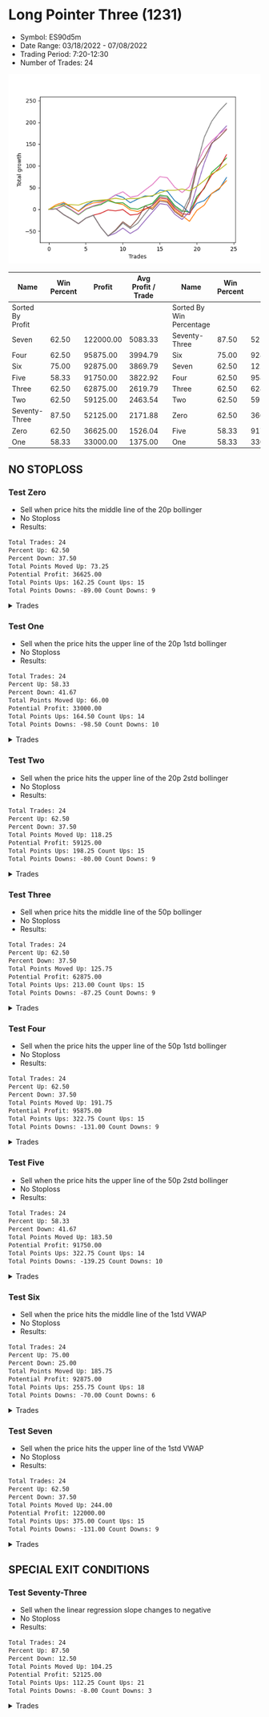 # Long Pointer Three (1231) 
- Symbol: ES90d5m
- Date Range: 03/18/2022 - 07/08/2022
- Trading Period: 7:20-12:30
- Number of Trades: 24

![Plot](LongPointerThree(1231)ES90d5m.png)

| Name | Win Percent | Profit | Avg Profit / Trade |     | Name | Win Percent | Profit | Avg Profit / Trade |
| ---- | ----------- | ------ | ------------------ | --- | ---- | ----------- | ------ | ------------------ |
| Sorted By <br> Profit | | | | | Sorted By <br> Win Percentage ||||
| Seven | 62.50 | 122000.00 | 5083.33 |     | Seventy-Three | 87.50 | 52125.00 | 2171.88 |
| Four | 62.50 | 95875.00 | 3994.79 |     | Six | 75.00 | 92875.00 | 3869.79 |
| Six | 75.00 | 92875.00 | 3869.79 |     | Seven | 62.50 | 122000.00 | 5083.33 |
| Five | 58.33 | 91750.00 | 3822.92 |     | Four | 62.50 | 95875.00 | 3994.79 |
| Three | 62.50 | 62875.00 | 2619.79 |     | Three | 62.50 | 62875.00 | 2619.79 |
| Two | 62.50 | 59125.00 | 2463.54 |     | Two | 62.50 | 59125.00 | 2463.54 |
| Seventy-Three | 87.50 | 52125.00 | 2171.88 |     | Zero | 62.50 | 36625.00 | 1526.04 |
| Zero | 62.50 | 36625.00 | 1526.04 |     | Five | 58.33 | 91750.00 | 3822.92 |
| One | 58.33 | 33000.00 | 1375.00 |     | One | 58.33 | 33000.00 | 1375.00 |

## NO STOPLOSS

### Test Zero
* Sell when price hits the middle line of the 20p bollinger
* No Stoploss
* Results:
```
Total Trades: 24
Percent Up: 62.50
Percent Down: 37.50
Total Points Moved Up: 73.25
Potential Profit: 36625.00
Total Points Ups: 162.25 Count Ups: 15
Total Points Downs: -89.00 Count Downs: 9
```

<details><summary>Trades</summary>

<code>In: 2022-03-23 10:50:00		Out: 2022-03-23 11:28:15		Total Position Time: 38:15		Total Move Up: 7.25		Total to Date: 7.25</code> <br />
<code>In: 2022-03-30 08:30:00		Out: 2022-03-30 09:00:30		Total Position Time: 30:30		Total Move Up: 6.25		Total to Date: 13.50</code> <br />
<code>In: 2022-03-30 10:45:00		Out: 2022-03-30 12:47:25		Total Position Time: 122:25		Total Move Up: -8.00		Total to Date: 5.50</code> <br />
<code>In: 2022-03-30 10:50:00		Out: 2022-03-30 12:47:25		Total Position Time: 117:25		Total Move Up: -9.50		Total to Date: -4.00</code> <br />
<code>In: 2022-03-30 12:25:00		Out: 2022-03-30 12:47:25		Total Position Time: 22:25		Total Move Up: 14.50		Total to Date: 10.50</code> <br />
<code>In: 2022-03-30 12:30:00		Out: 2022-03-30 12:47:25		Total Position Time: 17:25		Total Move Up: 8.50		Total to Date: 19.00</code> <br />
<code>In: 2022-03-31 09:40:00		Out: 2022-03-31 10:31:10		Total Position Time: 51:10		Total Move Up: 0.75		Total to Date: 19.75</code> <br />
<code>In: 2022-03-31 11:25:00		Out: 2022-03-31 11:59:20		Total Position Time: 34:20		Total Move Up: 2.50		Total to Date: 22.25</code> <br />
<code>In: 2022-04-01 07:30:00		Out: 2022-04-01 07:53:00		Total Position Time: 23:00		Total Move Up: 11.00		Total to Date: 33.25</code> <br />
<code>In: 2022-04-01 08:50:00		Out: 2022-04-01 10:36:15		Total Position Time: 106:15		Total Move Up: -5.50		Total to Date: 27.75</code> <br />
<code>In: 2022-04-05 12:20:00		Out: 2022-04-05 12:50:00		Total Position Time: 30:00		Total Move Up: -12.50		Total to Date: 15.25</code> <br />
<code>In: 2022-04-07 07:55:00		Out: 2022-04-07 08:01:10		Total Position Time: 06:10		Total Move Up: 8.50		Total to Date: 23.75</code> <br />
<code>In: 2022-04-07 08:35:00		Out: 2022-04-07 09:10:45		Total Position Time: 35:45		Total Move Up: 7.25		Total to Date: 31.00</code> <br />
<code>In: 2022-04-18 08:55:00		Out: 2022-04-18 09:55:05		Total Position Time: 60:05		Total Move Up: -1.00		Total to Date: 30.00</code> <br />
<code>In: 2022-04-20 12:00:00		Out: 2022-04-20 12:25:05		Total Position Time: 25:05		Total Move Up: 14.25		Total to Date: 44.25</code> <br />
<code>In: 2022-04-27 12:25:00		Out: 2022-04-27 12:50:00		Total Position Time: 25:00		Total Move Up: -2.50		Total to Date: 41.75</code> <br />
<code>In: 2022-04-29 11:55:00		Out: 2022-04-29 12:50:00		Total Position Time: 55:00		Total Move Up: -21.75		Total to Date: 20.00</code> <br />
<code>In: 2022-04-29 12:15:00		Out: 2022-04-29 12:50:00		Total Position Time: 35:00		Total Move Up: -12.25		Total to Date: 7.75</code> <br />
<code>In: 2022-05-02 10:10:00		Out: 2022-05-02 11:53:40		Total Position Time: 103:40		Total Move Up: -16.00		Total to Date: -8.25</code> <br />
<code>In: 2022-05-02 11:45:00		Out: 2022-05-02 11:53:40		Total Position Time: 08:40		Total Move Up: 22.25		Total to Date: 14.00</code> <br />
<code>In: 2022-05-10 08:15:00		Out: 2022-05-10 09:46:10		Total Position Time: 91:10		Total Move Up: 6.25		Total to Date: 20.25</code> <br />
<code>In: 2022-05-13 11:15:00		Out: 2022-05-13 11:51:50		Total Position Time: 36:50		Total Move Up: 16.00		Total to Date: 36.25</code> <br />
<code>In: 2022-06-29 09:35:00		Out: 2022-06-29 10:01:50		Total Position Time: 26:50		Total Move Up: 9.75		Total to Date: 46.00</code> <br />
<code>In: 2022-06-30 12:20:00		Out: 2022-06-30 12:32:55		Total Position Time: 12:55		Total Move Up: 27.25		Total to Date: 73.25</code> <br />


</details>

### Test One
* Sell when the price hits the upper line of the 20p 1std bollinger
* No Stoploss
* Results:
```
Total Trades: 24
Percent Up: 58.33
Percent Down: 41.67
Total Points Moved Up: 66.00
Potential Profit: 33000.00
Total Points Ups: 164.50 Count Ups: 14
Total Points Downs: -98.50 Count Downs: 10
```

<details><summary>Trades</summary>

<code>In: 2022-03-23 10:50:00		Out: 2022-03-23 11:48:45		Total Position Time: 58:45		Total Move Up: 10.75		Total to Date: 10.75</code> <br />
<code>In: 2022-03-30 08:30:00		Out: 2022-03-30 09:37:30		Total Position Time: 67:30		Total Move Up: 5.50		Total to Date: 16.25</code> <br />
<code>In: 2022-03-30 10:45:00		Out: 2022-03-30 12:50:00		Total Position Time: 125:00		Total Move Up: -9.75		Total to Date: 6.50</code> <br />
<code>In: 2022-03-30 10:50:00		Out: 2022-03-30 12:50:00		Total Position Time: 120:00		Total Move Up: -11.25		Total to Date: -4.75</code> <br />
<code>In: 2022-03-30 12:25:00		Out: 2022-03-30 12:50:00		Total Position Time: 25:00		Total Move Up: 12.75		Total to Date: 8.00</code> <br />
<code>In: 2022-03-30 12:30:00		Out: 2022-03-30 12:50:00		Total Position Time: 20:00		Total Move Up: 6.75		Total to Date: 14.75</code> <br />
<code>In: 2022-03-31 09:40:00		Out: 2022-03-31 10:50:05		Total Position Time: 70:05		Total Move Up: 2.00		Total to Date: 16.75</code> <br />
<code>In: 2022-03-31 11:25:00		Out: 2022-03-31 12:00:20		Total Position Time: 35:20		Total Move Up: 6.25		Total to Date: 23.00</code> <br />
<code>In: 2022-04-01 07:30:00		Out: 2022-04-01 10:37:05		Total Position Time: 187:05		Total Move Up: -8.50		Total to Date: 14.50</code> <br />
<code>In: 2022-04-01 08:50:00		Out: 2022-04-01 10:37:05		Total Position Time: 107:05		Total Move Up: -3.25		Total to Date: 11.25</code> <br />
<code>In: 2022-04-05 12:20:00		Out: 2022-04-05 12:50:00		Total Position Time: 30:00		Total Move Up: -12.50		Total to Date: -1.25</code> <br />
<code>In: 2022-04-07 07:55:00		Out: 2022-04-07 10:03:10		Total Position Time: 128:10		Total Move Up: -3.75		Total to Date: -5.00</code> <br />
<code>In: 2022-04-07 08:35:00		Out: 2022-04-07 10:03:10		Total Position Time: 88:10		Total Move Up: 6.25		Total to Date: 1.25</code> <br />
<code>In: 2022-04-18 08:55:00		Out: 2022-04-18 10:08:10		Total Position Time: 73:10		Total Move Up: 2.75		Total to Date: 4.00</code> <br />
<code>In: 2022-04-20 12:00:00		Out: 2022-04-20 12:45:15		Total Position Time: 45:15		Total Move Up: 18.00		Total to Date: 22.00</code> <br />
<code>In: 2022-04-27 12:25:00		Out: 2022-04-27 12:50:00		Total Position Time: 25:00		Total Move Up: -2.50		Total to Date: 19.50</code> <br />
<code>In: 2022-04-29 11:55:00		Out: 2022-04-29 12:50:00		Total Position Time: 55:00		Total Move Up: -21.75		Total to Date: -2.25</code> <br />
<code>In: 2022-04-29 12:15:00		Out: 2022-04-29 12:50:00		Total Position Time: 35:00		Total Move Up: -12.25		Total to Date: -14.50</code> <br />
<code>In: 2022-05-02 10:10:00		Out: 2022-05-02 12:05:15		Total Position Time: 115:15		Total Move Up: -13.00		Total to Date: -27.50</code> <br />
<code>In: 2022-05-02 11:45:00		Out: 2022-05-02 12:05:15		Total Position Time: 20:15		Total Move Up: 25.25		Total to Date: -2.25</code> <br />
<code>In: 2022-05-10 08:15:00		Out: 2022-05-10 10:05:20		Total Position Time: 110:20		Total Move Up: 12.00		Total to Date: 9.75</code> <br />
<code>In: 2022-05-13 11:15:00		Out: 2022-05-13 12:00:35		Total Position Time: 45:35		Total Move Up: 26.75		Total to Date: 36.50</code> <br />
<code>In: 2022-06-29 09:35:00		Out: 2022-06-29 10:39:35		Total Position Time: 64:35		Total Move Up: 11.50		Total to Date: 48.00</code> <br />
<code>In: 2022-06-30 12:20:00		Out: 2022-06-30 12:50:00		Total Position Time: 30:00		Total Move Up: 18.00		Total to Date: 66.00</code> <br />


</details>

### Test Two
* Sell when the price hits the upper line of the 20p 2std bollinger
* No Stoploss
* Results:
```
Total Trades: 24
Percent Up: 62.50
Percent Down: 37.50
Total Points Moved Up: 118.25
Potential Profit: 59125.00
Total Points Ups: 198.25 Count Ups: 15
Total Points Downs: -80.00 Count Downs: 9
```

<details><summary>Trades</summary>

<code>In: 2022-03-23 10:50:00		Out: 2022-03-23 12:50:00		Total Position Time: 120:00		Total Move Up: 1.25		Total to Date: 1.25</code> <br />
<code>In: 2022-03-30 08:30:00		Out: 2022-03-30 09:40:10		Total Position Time: 70:10		Total Move Up: 7.25		Total to Date: 8.50</code> <br />
<code>In: 2022-03-30 10:45:00		Out: 2022-03-30 12:50:00		Total Position Time: 125:00		Total Move Up: -9.75		Total to Date: -1.25</code> <br />
<code>In: 2022-03-30 10:50:00		Out: 2022-03-30 12:50:00		Total Position Time: 120:00		Total Move Up: -11.25		Total to Date: -12.50</code> <br />
<code>In: 2022-03-30 12:25:00		Out: 2022-03-30 12:50:00		Total Position Time: 25:00		Total Move Up: 12.75		Total to Date: 0.25</code> <br />
<code>In: 2022-03-30 12:30:00		Out: 2022-03-30 12:50:00		Total Position Time: 20:00		Total Move Up: 6.75		Total to Date: 7.00</code> <br />
<code>In: 2022-03-31 09:40:00		Out: 2022-03-31 10:51:00		Total Position Time: 71:00		Total Move Up: 3.75		Total to Date: 10.75</code> <br />
<code>In: 2022-03-31 11:25:00		Out: 2022-03-31 12:02:30		Total Position Time: 37:30		Total Move Up: 9.25		Total to Date: 20.00</code> <br />
<code>In: 2022-04-01 07:30:00		Out: 2022-04-01 10:38:20		Total Position Time: 188:20		Total Move Up: -5.00		Total to Date: 15.00</code> <br />
<code>In: 2022-04-01 08:50:00		Out: 2022-04-01 10:38:20		Total Position Time: 108:20		Total Move Up: 0.25		Total to Date: 15.25</code> <br />
<code>In: 2022-04-05 12:20:00		Out: 2022-04-05 12:50:00		Total Position Time: 30:00		Total Move Up: -12.50		Total to Date: 2.75</code> <br />
<code>In: 2022-04-07 07:55:00		Out: 2022-04-07 10:06:40		Total Position Time: 131:40		Total Move Up: -2.50		Total to Date: 0.25</code> <br />
<code>In: 2022-04-07 08:35:00		Out: 2022-04-07 10:06:40		Total Position Time: 91:40		Total Move Up: 7.50		Total to Date: 7.75</code> <br />
<code>In: 2022-04-18 08:55:00		Out: 2022-04-18 10:10:25		Total Position Time: 75:25		Total Move Up: 6.00		Total to Date: 13.75</code> <br />
<code>In: 2022-04-20 12:00:00		Out: 2022-04-20 12:50:00		Total Position Time: 50:00		Total Move Up: 19.25		Total to Date: 33.00</code> <br />
<code>In: 2022-04-27 12:25:00		Out: 2022-04-27 12:50:00		Total Position Time: 25:00		Total Move Up: -2.50		Total to Date: 30.50</code> <br />
<code>In: 2022-04-29 11:55:00		Out: 2022-04-29 12:50:00		Total Position Time: 55:00		Total Move Up: -21.75		Total to Date: 8.75</code> <br />
<code>In: 2022-04-29 12:15:00		Out: 2022-04-29 12:50:00		Total Position Time: 35:00		Total Move Up: -12.25		Total to Date: -3.50</code> <br />
<code>In: 2022-05-02 10:10:00		Out: 2022-05-02 12:09:40		Total Position Time: 119:40		Total Move Up: -2.50		Total to Date: -6.00</code> <br />
<code>In: 2022-05-02 11:45:00		Out: 2022-05-02 12:09:40		Total Position Time: 24:40		Total Move Up: 35.75		Total to Date: 29.75</code> <br />
<code>In: 2022-05-10 08:15:00		Out: 2022-05-10 10:29:05		Total Position Time: 134:05		Total Move Up: 18.25		Total to Date: 48.00</code> <br />
<code>In: 2022-05-13 11:15:00		Out: 2022-05-13 12:14:45		Total Position Time: 59:45		Total Move Up: 37.25		Total to Date: 85.25</code> <br />
<code>In: 2022-06-29 09:35:00		Out: 2022-06-29 10:43:40		Total Position Time: 68:40		Total Move Up: 15.00		Total to Date: 100.25</code> <br />
<code>In: 2022-06-30 12:20:00		Out: 2022-06-30 12:50:00		Total Position Time: 30:00		Total Move Up: 18.00		Total to Date: 118.25</code> <br />


</details>

### Test Three
* Sell when price hits the middle line of the 50p bollinger
* No Stoploss
* Results:
```
Total Trades: 24
Percent Up: 62.50
Percent Down: 37.50
Total Points Moved Up: 125.75
Potential Profit: 62875.00
Total Points Ups: 213.00 Count Ups: 15
Total Points Downs: -87.25 Count Downs: 9
```

<details><summary>Trades</summary>

<code>In: 2022-03-23 10:50:00		Out: 2022-03-23 12:50:00		Total Position Time: 120:00		Total Move Up: 1.25		Total to Date: 1.25</code> <br />
<code>In: 2022-03-30 08:30:00		Out: 2022-03-30 12:50:00		Total Position Time: 260:00		Total Move Up: -13.25		Total to Date: -12.00</code> <br />
<code>In: 2022-03-30 10:45:00		Out: 2022-03-30 12:50:00		Total Position Time: 125:00		Total Move Up: -9.75		Total to Date: -21.75</code> <br />
<code>In: 2022-03-30 10:50:00		Out: 2022-03-30 12:50:00		Total Position Time: 120:00		Total Move Up: -11.25		Total to Date: -33.00</code> <br />
<code>In: 2022-03-30 12:25:00		Out: 2022-03-30 12:50:00		Total Position Time: 25:00		Total Move Up: 12.75		Total to Date: -20.25</code> <br />
<code>In: 2022-03-30 12:30:00		Out: 2022-03-30 12:50:00		Total Position Time: 20:00		Total Move Up: 6.75		Total to Date: -13.50</code> <br />
<code>In: 2022-03-31 09:40:00		Out: 2022-03-31 10:52:00		Total Position Time: 72:00		Total Move Up: 4.50		Total to Date: -9.00</code> <br />
<code>In: 2022-03-31 11:25:00		Out: 2022-03-31 12:01:05		Total Position Time: 36:05		Total Move Up: 7.75		Total to Date: -1.25</code> <br />
<code>In: 2022-04-01 07:30:00		Out: 2022-04-01 11:02:35		Total Position Time: 212:35		Total Move Up: -2.25		Total to Date: -3.50</code> <br />
<code>In: 2022-04-01 08:50:00		Out: 2022-04-01 11:02:35		Total Position Time: 132:35		Total Move Up: 3.00		Total to Date: -0.50</code> <br />
<code>In: 2022-04-05 12:20:00		Out: 2022-04-05 12:50:00		Total Position Time: 30:00		Total Move Up: -12.50		Total to Date: -13.00</code> <br />
<code>In: 2022-04-07 07:55:00		Out: 2022-04-07 10:11:40		Total Position Time: 136:40		Total Move Up: 1.75		Total to Date: -11.25</code> <br />
<code>In: 2022-04-07 08:35:00		Out: 2022-04-07 10:11:40		Total Position Time: 96:40		Total Move Up: 11.75		Total to Date: 0.50</code> <br />
<code>In: 2022-04-18 08:55:00		Out: 2022-04-18 10:31:35		Total Position Time: 96:35		Total Move Up: 8.50		Total to Date: 9.00</code> <br />
<code>In: 2022-04-20 12:00:00		Out: 2022-04-20 12:25:50		Total Position Time: 25:50		Total Move Up: 17.25		Total to Date: 26.25</code> <br />
<code>In: 2022-04-27 12:25:00		Out: 2022-04-27 12:50:00		Total Position Time: 25:00		Total Move Up: -2.50		Total to Date: 23.75</code> <br />
<code>In: 2022-04-29 11:55:00		Out: 2022-04-29 12:50:00		Total Position Time: 55:00		Total Move Up: -21.75		Total to Date: 2.00</code> <br />
<code>In: 2022-04-29 12:15:00		Out: 2022-04-29 12:50:00		Total Position Time: 35:00		Total Move Up: -12.25		Total to Date: -10.25</code> <br />
<code>In: 2022-05-02 10:10:00		Out: 2022-05-02 12:10:10		Total Position Time: 120:10		Total Move Up: -1.75		Total to Date: -12.00</code> <br />
<code>In: 2022-05-02 11:45:00		Out: 2022-05-02 12:10:10		Total Position Time: 25:10		Total Move Up: 36.50		Total to Date: 24.50</code> <br />
<code>In: 2022-05-10 08:15:00		Out: 2022-05-10 10:32:25		Total Position Time: 137:25		Total Move Up: 25.50		Total to Date: 50.00</code> <br />
<code>In: 2022-05-13 11:15:00		Out: 2022-05-13 12:01:10		Total Position Time: 46:10		Total Move Up: 29.00		Total to Date: 79.00</code> <br />
<code>In: 2022-06-29 09:35:00		Out: 2022-06-29 10:10:45		Total Position Time: 35:45		Total Move Up: 15.25		Total to Date: 94.25</code> <br />
<code>In: 2022-06-30 12:20:00		Out: 2022-06-30 12:36:55		Total Position Time: 16:55		Total Move Up: 31.50		Total to Date: 125.75</code> <br />


</details>

### Test Four
* Sell when the price hits the upper line of the 50p 1std bollinger
* No Stoploss
* Results:
```
Total Trades: 24
Percent Up: 62.50
Percent Down: 37.50
Total Points Moved Up: 191.75
Potential Profit: 95875.00
Total Points Ups: 322.75 Count Ups: 15
Total Points Downs: -131.00 Count Downs: 9
```

<details><summary>Trades</summary>

<code>In: 2022-03-23 10:50:00		Out: 2022-03-23 12:50:00		Total Position Time: 120:00		Total Move Up: 1.25		Total to Date: 1.25</code> <br />
<code>In: 2022-03-30 08:30:00		Out: 2022-03-30 12:50:00		Total Position Time: 260:00		Total Move Up: -13.25		Total to Date: -12.00</code> <br />
<code>In: 2022-03-30 10:45:00		Out: 2022-03-30 12:50:00		Total Position Time: 125:00		Total Move Up: -9.75		Total to Date: -21.75</code> <br />
<code>In: 2022-03-30 10:50:00		Out: 2022-03-30 12:50:00		Total Position Time: 120:00		Total Move Up: -11.25		Total to Date: -33.00</code> <br />
<code>In: 2022-03-30 12:25:00		Out: 2022-03-30 12:50:00		Total Position Time: 25:00		Total Move Up: 12.75		Total to Date: -20.25</code> <br />
<code>In: 2022-03-30 12:30:00		Out: 2022-03-30 12:50:00		Total Position Time: 20:00		Total Move Up: 6.75		Total to Date: -13.50</code> <br />
<code>In: 2022-03-31 09:40:00		Out: 2022-03-31 12:50:00		Total Position Time: 190:00		Total Move Up: -27.25		Total to Date: -40.75</code> <br />
<code>In: 2022-03-31 11:25:00		Out: 2022-03-31 12:50:00		Total Position Time: 85:00		Total Move Up: -20.50		Total to Date: -61.25</code> <br />
<code>In: 2022-04-01 07:30:00		Out: 2022-04-01 11:06:00		Total Position Time: 216:00		Total Move Up: 6.50		Total to Date: -54.75</code> <br />
<code>In: 2022-04-01 08:50:00		Out: 2022-04-01 11:06:00		Total Position Time: 136:00		Total Move Up: 11.75		Total to Date: -43.00</code> <br />
<code>In: 2022-04-05 12:20:00		Out: 2022-04-05 12:50:00		Total Position Time: 30:00		Total Move Up: -12.50		Total to Date: -55.50</code> <br />
<code>In: 2022-04-07 07:55:00		Out: 2022-04-07 10:19:30		Total Position Time: 144:30		Total Move Up: 10.00		Total to Date: -45.50</code> <br />
<code>In: 2022-04-07 08:35:00		Out: 2022-04-07 10:19:30		Total Position Time: 104:30		Total Move Up: 20.00		Total to Date: -25.50</code> <br />
<code>In: 2022-04-18 08:55:00		Out: 2022-04-18 10:35:40		Total Position Time: 100:40		Total Move Up: 19.50		Total to Date: -6.00</code> <br />
<code>In: 2022-04-20 12:00:00		Out: 2022-04-20 12:50:00		Total Position Time: 50:00		Total Move Up: 19.25		Total to Date: 13.25</code> <br />
<code>In: 2022-04-27 12:25:00		Out: 2022-04-27 12:50:00		Total Position Time: 25:00		Total Move Up: -2.50		Total to Date: 10.75</code> <br />
<code>In: 2022-04-29 11:55:00		Out: 2022-04-29 12:50:00		Total Position Time: 55:00		Total Move Up: -21.75		Total to Date: -11.00</code> <br />
<code>In: 2022-04-29 12:15:00		Out: 2022-04-29 12:50:00		Total Position Time: 35:00		Total Move Up: -12.25		Total to Date: -23.25</code> <br />
<code>In: 2022-05-02 10:10:00		Out: 2022-05-02 12:20:25		Total Position Time: 130:25		Total Move Up: 18.50		Total to Date: -4.75</code> <br />
<code>In: 2022-05-02 11:45:00		Out: 2022-05-02 12:20:25		Total Position Time: 35:25		Total Move Up: 56.75		Total to Date: 52.00</code> <br />
<code>In: 2022-05-10 08:15:00		Out: 2022-05-10 10:47:20		Total Position Time: 152:20		Total Move Up: 54.50		Total to Date: 106.50</code> <br />
<code>In: 2022-05-13 11:15:00		Out: 2022-05-13 12:29:40		Total Position Time: 74:40		Total Move Up: 43.75		Total to Date: 150.25</code> <br />
<code>In: 2022-06-29 09:35:00		Out: 2022-06-29 11:01:35		Total Position Time: 86:35		Total Move Up: 23.50		Total to Date: 173.75</code> <br />
<code>In: 2022-06-30 12:20:00		Out: 2022-06-30 12:50:00		Total Position Time: 30:00		Total Move Up: 18.00		Total to Date: 191.75</code> <br />


</details>

### Test Five
* Sell when the price hits the upper line of the 50p 2std bollinger
* No Stoploss
* Results:
```
Total Trades: 24
Percent Up: 58.33
Percent Down: 41.67
Total Points Moved Up: 183.50
Potential Profit: 91750.00
Total Points Ups: 322.75 Count Ups: 14
Total Points Downs: -139.25 Count Downs: 10
```

<details><summary>Trades</summary>

<code>In: 2022-03-23 10:50:00		Out: 2022-03-23 12:50:00		Total Position Time: 120:00		Total Move Up: 1.25		Total to Date: 1.25</code> <br />
<code>In: 2022-03-30 08:30:00		Out: 2022-03-30 12:50:00		Total Position Time: 260:00		Total Move Up: -13.25		Total to Date: -12.00</code> <br />
<code>In: 2022-03-30 10:45:00		Out: 2022-03-30 12:50:00		Total Position Time: 125:00		Total Move Up: -9.75		Total to Date: -21.75</code> <br />
<code>In: 2022-03-30 10:50:00		Out: 2022-03-30 12:50:00		Total Position Time: 120:00		Total Move Up: -11.25		Total to Date: -33.00</code> <br />
<code>In: 2022-03-30 12:25:00		Out: 2022-03-30 12:50:00		Total Position Time: 25:00		Total Move Up: 12.75		Total to Date: -20.25</code> <br />
<code>In: 2022-03-30 12:30:00		Out: 2022-03-30 12:50:00		Total Position Time: 20:00		Total Move Up: 6.75		Total to Date: -13.50</code> <br />
<code>In: 2022-03-31 09:40:00		Out: 2022-03-31 12:50:00		Total Position Time: 190:00		Total Move Up: -27.25		Total to Date: -40.75</code> <br />
<code>In: 2022-03-31 11:25:00		Out: 2022-03-31 12:50:00		Total Position Time: 85:00		Total Move Up: -20.50		Total to Date: -61.25</code> <br />
<code>In: 2022-04-01 07:30:00		Out: 2022-04-01 11:31:40		Total Position Time: 241:40		Total Move Up: 13.75		Total to Date: -47.50</code> <br />
<code>In: 2022-04-01 08:50:00		Out: 2022-04-01 11:31:40		Total Position Time: 161:40		Total Move Up: 19.00		Total to Date: -28.50</code> <br />
<code>In: 2022-04-05 12:20:00		Out: 2022-04-05 12:50:00		Total Position Time: 30:00		Total Move Up: -12.50		Total to Date: -41.00</code> <br />
<code>In: 2022-04-07 07:55:00		Out: 2022-04-07 10:56:10		Total Position Time: 181:10		Total Move Up: 19.50		Total to Date: -21.50</code> <br />
<code>In: 2022-04-07 08:35:00		Out: 2022-04-07 10:56:10		Total Position Time: 141:10		Total Move Up: 29.50		Total to Date: 8.00</code> <br />
<code>In: 2022-04-18 08:55:00		Out: 2022-04-18 12:50:00		Total Position Time: 235:00		Total Move Up: -8.25		Total to Date: -0.25</code> <br />
<code>In: 2022-04-20 12:00:00		Out: 2022-04-20 12:50:00		Total Position Time: 50:00		Total Move Up: 19.25		Total to Date: 19.00</code> <br />
<code>In: 2022-04-27 12:25:00		Out: 2022-04-27 12:50:00		Total Position Time: 25:00		Total Move Up: -2.50		Total to Date: 16.50</code> <br />
<code>In: 2022-04-29 11:55:00		Out: 2022-04-29 12:50:00		Total Position Time: 55:00		Total Move Up: -21.75		Total to Date: -5.25</code> <br />
<code>In: 2022-04-29 12:15:00		Out: 2022-04-29 12:50:00		Total Position Time: 35:00		Total Move Up: -12.25		Total to Date: -17.50</code> <br />
<code>In: 2022-05-02 10:10:00		Out: 2022-05-02 12:30:30		Total Position Time: 140:30		Total Move Up: 36.75		Total to Date: 19.25</code> <br />
<code>In: 2022-05-02 11:45:00		Out: 2022-05-02 12:30:30		Total Position Time: 45:30		Total Move Up: 75.00		Total to Date: 94.25</code> <br />
<code>In: 2022-05-10 08:15:00		Out: 2022-05-10 12:50:00		Total Position Time: 275:00		Total Move Up: 25.50		Total to Date: 119.75</code> <br />
<code>In: 2022-05-13 11:15:00		Out: 2022-05-13 12:50:00		Total Position Time: 95:00		Total Move Up: 32.50		Total to Date: 152.25</code> <br />
<code>In: 2022-06-29 09:35:00		Out: 2022-06-29 12:50:00		Total Position Time: 195:00		Total Move Up: 13.25		Total to Date: 165.50</code> <br />
<code>In: 2022-06-30 12:20:00		Out: 2022-06-30 12:50:00		Total Position Time: 30:00		Total Move Up: 18.00		Total to Date: 183.50</code> <br />


</details>

### Test Six
* Sell when the price hits the middle line of the 1std VWAP
* No Stoploss
* Results:
```
Total Trades: 24
Percent Up: 75.00
Percent Down: 25.00
Total Points Moved Up: 185.75
Potential Profit: 92875.00
Total Points Ups: 255.75 Count Ups: 18
Total Points Downs: -70.00 Count Downs: 6
```

<details><summary>Trades</summary>

<code>In: 2022-03-23 10:50:00		Out: 2022-03-23 12:50:00		Total Position Time: 120:00		Total Move Up: 1.25		Total to Date: 1.25</code> <br />
<code>In: 2022-03-30 08:30:00		Out: 2022-03-30 09:44:10		Total Position Time: 74:10		Total Move Up: 8.50		Total to Date: 9.75</code> <br />
<code>In: 2022-03-30 10:45:00		Out: 2022-03-30 12:50:00		Total Position Time: 125:00		Total Move Up: -9.75		Total to Date: 0.00</code> <br />
<code>In: 2022-03-30 10:50:00		Out: 2022-03-30 12:50:00		Total Position Time: 120:00		Total Move Up: -11.25		Total to Date: -11.25</code> <br />
<code>In: 2022-03-30 12:25:00		Out: 2022-03-30 12:50:00		Total Position Time: 25:00		Total Move Up: 12.75		Total to Date: 1.50</code> <br />
<code>In: 2022-03-30 12:30:00		Out: 2022-03-30 12:50:00		Total Position Time: 20:00		Total Move Up: 6.75		Total to Date: 8.25</code> <br />
<code>In: 2022-03-31 09:40:00		Out: 2022-03-31 10:52:10		Total Position Time: 72:10		Total Move Up: 5.00		Total to Date: 13.25</code> <br />
<code>In: 2022-03-31 11:25:00		Out: 2022-03-31 12:02:30		Total Position Time: 37:30		Total Move Up: 9.25		Total to Date: 22.50</code> <br />
<code>In: 2022-04-01 07:30:00		Out: 2022-04-01 07:51:50		Total Position Time: 21:50		Total Move Up: 10.25		Total to Date: 32.75</code> <br />
<code>In: 2022-04-01 08:50:00		Out: 2022-04-01 11:05:00		Total Position Time: 135:00		Total Move Up: 7.75		Total to Date: 40.50</code> <br />
<code>In: 2022-04-05 12:20:00		Out: 2022-04-05 12:50:00		Total Position Time: 30:00		Total Move Up: -12.50		Total to Date: 28.00</code> <br />
<code>In: 2022-04-07 07:55:00		Out: 2022-04-07 10:12:10		Total Position Time: 137:10		Total Move Up: 3.25		Total to Date: 31.25</code> <br />
<code>In: 2022-04-07 08:35:00		Out: 2022-04-07 10:12:10		Total Position Time: 97:10		Total Move Up: 13.25		Total to Date: 44.50</code> <br />
<code>In: 2022-04-18 08:55:00		Out: 2022-04-18 10:32:10		Total Position Time: 97:10		Total Move Up: 12.75		Total to Date: 57.25</code> <br />
<code>In: 2022-04-20 12:00:00		Out: 2022-04-20 12:26:10		Total Position Time: 26:10		Total Move Up: 18.00		Total to Date: 75.25</code> <br />
<code>In: 2022-04-27 12:25:00		Out: 2022-04-27 12:50:00		Total Position Time: 25:00		Total Move Up: -2.50		Total to Date: 72.75</code> <br />
<code>In: 2022-04-29 11:55:00		Out: 2022-04-29 12:50:00		Total Position Time: 55:00		Total Move Up: -21.75		Total to Date: 51.00</code> <br />
<code>In: 2022-04-29 12:15:00		Out: 2022-04-29 12:50:00		Total Position Time: 35:00		Total Move Up: -12.25		Total to Date: 38.75</code> <br />
<code>In: 2022-05-02 10:10:00		Out: 2022-05-02 12:16:15		Total Position Time: 126:15		Total Move Up: 13.50		Total to Date: 52.25</code> <br />
<code>In: 2022-05-02 11:45:00		Out: 2022-05-02 12:16:15		Total Position Time: 31:15		Total Move Up: 51.75		Total to Date: 104.00</code> <br />
<code>In: 2022-05-10 08:15:00		Out: 2022-05-10 10:35:05		Total Position Time: 140:05		Total Move Up: 34.25		Total to Date: 138.25</code> <br />
<code>In: 2022-05-13 11:15:00		Out: 2022-05-13 11:52:25		Total Position Time: 37:25		Total Move Up: 19.00		Total to Date: 157.25</code> <br />
<code>In: 2022-06-29 09:35:00		Out: 2022-06-29 10:10:55		Total Position Time: 35:55		Total Move Up: 15.75		Total to Date: 173.00</code> <br />
<code>In: 2022-06-30 12:20:00		Out: 2022-06-30 12:25:45		Total Position Time: 05:45		Total Move Up: 12.75		Total to Date: 185.75</code> <br />


</details>

### Test Seven
* Sell when the price hits the upper line of the 1std VWAP
* No Stoploss
* Results:
```
Total Trades: 24
Percent Up: 62.50
Percent Down: 37.50
Total Points Moved Up: 244.00
Potential Profit: 122000.00
Total Points Ups: 375.00 Count Ups: 15
Total Points Downs: -131.00 Count Downs: 9
```

<details><summary>Trades</summary>

<code>In: 2022-03-23 10:50:00		Out: 2022-03-23 12:50:00		Total Position Time: 120:00		Total Move Up: 1.25		Total to Date: 1.25</code> <br />
<code>In: 2022-03-30 08:30:00		Out: 2022-03-30 12:50:00		Total Position Time: 260:00		Total Move Up: -13.25		Total to Date: -12.00</code> <br />
<code>In: 2022-03-30 10:45:00		Out: 2022-03-30 12:50:00		Total Position Time: 125:00		Total Move Up: -9.75		Total to Date: -21.75</code> <br />
<code>In: 2022-03-30 10:50:00		Out: 2022-03-30 12:50:00		Total Position Time: 120:00		Total Move Up: -11.25		Total to Date: -33.00</code> <br />
<code>In: 2022-03-30 12:25:00		Out: 2022-03-30 12:50:00		Total Position Time: 25:00		Total Move Up: 12.75		Total to Date: -20.25</code> <br />
<code>In: 2022-03-30 12:30:00		Out: 2022-03-30 12:50:00		Total Position Time: 20:00		Total Move Up: 6.75		Total to Date: -13.50</code> <br />
<code>In: 2022-03-31 09:40:00		Out: 2022-03-31 12:50:00		Total Position Time: 190:00		Total Move Up: -27.25		Total to Date: -40.75</code> <br />
<code>In: 2022-03-31 11:25:00		Out: 2022-03-31 12:50:00		Total Position Time: 85:00		Total Move Up: -20.50		Total to Date: -61.25</code> <br />
<code>In: 2022-04-01 07:30:00		Out: 2022-04-01 11:30:15		Total Position Time: 240:15		Total Move Up: 12.25		Total to Date: -49.00</code> <br />
<code>In: 2022-04-01 08:50:00		Out: 2022-04-01 11:30:15		Total Position Time: 160:15		Total Move Up: 17.50		Total to Date: -31.50</code> <br />
<code>In: 2022-04-05 12:20:00		Out: 2022-04-05 12:50:00		Total Position Time: 30:00		Total Move Up: -12.50		Total to Date: -44.00</code> <br />
<code>In: 2022-04-07 07:55:00		Out: 2022-04-07 10:20:20		Total Position Time: 145:20		Total Move Up: 12.00		Total to Date: -32.00</code> <br />
<code>In: 2022-04-07 08:35:00		Out: 2022-04-07 10:20:20		Total Position Time: 105:20		Total Move Up: 22.00		Total to Date: -10.00</code> <br />
<code>In: 2022-04-18 08:55:00		Out: 2022-04-18 10:35:45		Total Position Time: 100:45		Total Move Up: 20.50		Total to Date: 10.50</code> <br />
<code>In: 2022-04-20 12:00:00		Out: 2022-04-20 12:50:00		Total Position Time: 50:00		Total Move Up: 19.25		Total to Date: 29.75</code> <br />
<code>In: 2022-04-27 12:25:00		Out: 2022-04-27 12:50:00		Total Position Time: 25:00		Total Move Up: -2.50		Total to Date: 27.25</code> <br />
<code>In: 2022-04-29 11:55:00		Out: 2022-04-29 12:50:00		Total Position Time: 55:00		Total Move Up: -21.75		Total to Date: 5.50</code> <br />
<code>In: 2022-04-29 12:15:00		Out: 2022-04-29 12:50:00		Total Position Time: 35:00		Total Move Up: -12.25		Total to Date: -6.75</code> <br />
<code>In: 2022-05-02 10:10:00		Out: 2022-05-02 12:30:25		Total Position Time: 140:25		Total Move Up: 35.50		Total to Date: 28.75</code> <br />
<code>In: 2022-05-02 11:45:00		Out: 2022-05-02 12:30:25		Total Position Time: 45:25		Total Move Up: 73.75		Total to Date: 102.50</code> <br />
<code>In: 2022-05-10 08:15:00		Out: 2022-05-10 10:59:00		Total Position Time: 164:00		Total Move Up: 63.50		Total to Date: 166.00</code> <br />
<code>In: 2022-05-13 11:15:00		Out: 2022-05-13 12:14:40		Total Position Time: 59:40		Total Move Up: 36.50		Total to Date: 202.50</code> <br />
<code>In: 2022-06-29 09:35:00		Out: 2022-06-29 11:01:35		Total Position Time: 86:35		Total Move Up: 23.50		Total to Date: 226.00</code> <br />
<code>In: 2022-06-30 12:20:00		Out: 2022-06-30 12:50:00		Total Position Time: 30:00		Total Move Up: 18.00		Total to Date: 244.00</code> <br />


</details>

## SPECIAL EXIT CONDITIONS 

### Test Seventy-Three
* Sell when the linear regression slope changes to negative
* No Stoploss
* Results:
```
Total Trades: 24
Percent Up: 87.50
Percent Down: 12.50
Total Points Moved Up: 104.25
Potential Profit: 52125.00
Total Points Ups: 112.25 Count Ups: 21
Total Points Downs: -8.00 Count Downs: 3
```

<details><summary>Trades</summary>

<code>In: 2022-03-23 10:50:00		Out: 2022-03-23 10:55:05		Total Position Time: 05:05		Total Move Up: 7.50		Total to Date: 7.50</code> <br />
<code>In: 2022-03-30 08:30:00		Out: 2022-03-30 08:41:05		Total Position Time: 11:05		Total Move Up: 3.25		Total to Date: 10.75</code> <br />
<code>In: 2022-03-30 10:45:00		Out: 2022-03-30 10:53:05		Total Position Time: 08:05		Total Move Up: 0.25		Total to Date: 11.00</code> <br />
<code>In: 2022-03-30 10:50:00		Out: 2022-03-30 10:57:05		Total Position Time: 07:05		Total Move Up: -1.25		Total to Date: 9.75</code> <br />
<code>In: 2022-03-30 12:25:00		Out: 2022-03-30 12:30:00		Total Position Time: 05:00		Total Move Up: 6.00		Total to Date: 15.75</code> <br />
<code>In: 2022-03-30 12:30:00		Out: 2022-03-30 12:34:00		Total Position Time: 04:00		Total Move Up: 4.00		Total to Date: 19.75</code> <br />
<code>In: 2022-03-31 09:40:00		Out: 2022-03-31 09:50:05		Total Position Time: 10:05		Total Move Up: 1.50		Total to Date: 21.25</code> <br />
<code>In: 2022-03-31 11:25:00		Out: 2022-03-31 11:37:05		Total Position Time: 12:05		Total Move Up: 1.25		Total to Date: 22.50</code> <br />
<code>In: 2022-04-01 07:30:00		Out: 2022-04-01 07:43:05		Total Position Time: 13:05		Total Move Up: 3.00		Total to Date: 25.50</code> <br />
<code>In: 2022-04-01 08:50:00		Out: 2022-04-01 09:00:05		Total Position Time: 10:05		Total Move Up: -2.75		Total to Date: 22.75</code> <br />
<code>In: 2022-04-05 12:20:00		Out: 2022-04-05 12:26:00		Total Position Time: 06:00		Total Move Up: 2.25		Total to Date: 25.00</code> <br />
<code>In: 2022-04-07 07:55:00		Out: 2022-04-07 07:59:05		Total Position Time: 04:05		Total Move Up: 0.00		Total to Date: 25.00</code> <br />
<code>In: 2022-04-07 08:35:00		Out: 2022-04-07 08:39:05		Total Position Time: 04:05		Total Move Up: 4.00		Total to Date: 29.00</code> <br />
<code>In: 2022-04-18 08:55:00		Out: 2022-04-18 08:58:05		Total Position Time: 03:05		Total Move Up: 2.75		Total to Date: 31.75</code> <br />
<code>In: 2022-04-20 12:00:00		Out: 2022-04-20 12:10:00		Total Position Time: 10:00		Total Move Up: 6.50		Total to Date: 38.25</code> <br />
<code>In: 2022-04-27 12:25:00		Out: 2022-04-27 12:30:00		Total Position Time: 05:00		Total Move Up: 5.50		Total to Date: 43.75</code> <br />
<code>In: 2022-04-29 11:55:00		Out: 2022-04-29 12:06:05		Total Position Time: 11:05		Total Move Up: 0.00		Total to Date: 43.75</code> <br />
<code>In: 2022-04-29 12:15:00		Out: 2022-04-29 12:22:05		Total Position Time: 07:05		Total Move Up: 3.00		Total to Date: 46.75</code> <br />
<code>In: 2022-05-02 10:10:00		Out: 2022-05-02 10:23:05		Total Position Time: 13:05		Total Move Up: -4.00		Total to Date: 42.75</code> <br />
<code>In: 2022-05-02 11:45:00		Out: 2022-05-02 11:49:05		Total Position Time: 04:05		Total Move Up: 10.00		Total to Date: 52.75</code> <br />
<code>In: 2022-05-10 08:15:00		Out: 2022-05-10 08:23:05		Total Position Time: 08:05		Total Move Up: 13.50		Total to Date: 66.25</code> <br />
<code>In: 2022-05-13 11:15:00		Out: 2022-05-13 11:32:05		Total Position Time: 17:05		Total Move Up: 15.50		Total to Date: 81.75</code> <br />
<code>In: 2022-06-29 09:35:00		Out: 2022-06-29 09:40:05		Total Position Time: 05:05		Total Move Up: 9.00		Total to Date: 90.75</code> <br />
<code>In: 2022-06-30 12:20:00		Out: 2022-06-30 12:26:00		Total Position Time: 06:00		Total Move Up: 13.50		Total to Date: 104.25</code> <br />


</details>